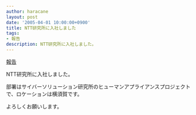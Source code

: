 ```yaml
---
author: haracane
layout: post
date: '2005-04-01 10:00:00+0900'
title: NTT研究所に入社しました
tags:
- 報告
description: NTT研究所に入社しました。
---
```

<!-- tag_links -->
[報告](/tags/information/)

<!-- content -->
NTT研究所に入社しました。

部署はサイバーソリューション研究所のヒューマンアプライアンスプロジェクトで、ロケーションは横須賀です。

よろしくお願いします。
